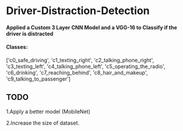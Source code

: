 # Driver-Distraction-Detection

#### Applied a Custom 3 Layer CNN Model and a VGG-16 to Classify if the driver is distracted 
#### Classes:

['c0_safe_driving', 'c1_texting_right', 'c2_talking_phone_right', 'c3_texting_left', 'c4_talking_phone_left', 'c5_operating_the_radio', 'c6_drinking', 'c7_reaching_behind', 'c8_hair_and_makeup', 'c9_talking_to_passenger']



## TODO 
1.Apply a better model (MobileNet)

2.Increase the size of dataset.


